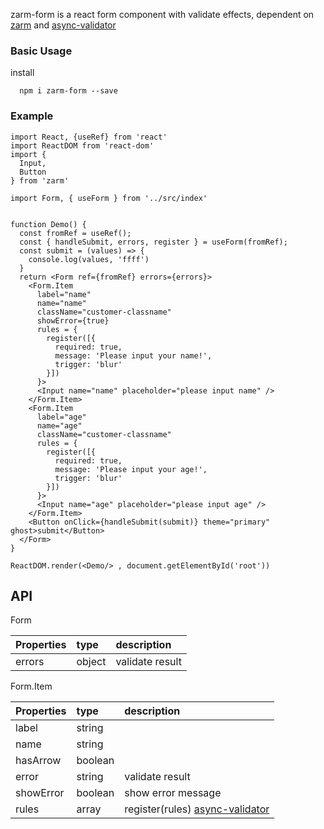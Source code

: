 
zarm-form is a react form component with validate effects, dependent on [zarm](https://github.com/ZhongAnTech/zarm) and [async-validator](https://github.com/yiminghe/async-validator) 

### Basic Usage
install 
```
  npm i zarm-form --save
```

### Example
```
import React, {useRef} from 'react'
import ReactDOM from 'react-dom'
import {
  Input,
  Button
} from 'zarm'

import Form, { useForm } from '../src/index'


function Demo() {
  const fromRef = useRef();
  const { handleSubmit, errors, register } = useForm(fromRef);
  const submit = (values) => {
    console.log(values, 'ffff')
  }
  return <Form ref={fromRef} errors={errors}>
    <Form.Item
      label="name"
      name="name"
      className="customer-classname"
      showError={true}
      rules = {
        register([{
          required: true,
          message: 'Please input your name!',
          trigger: 'blur'
        }])
      }>
      <Input name="name" placeholder="please input name" />
    </Form.Item>
    <Form.Item
      label="age"
      name="age"
      className="customer-classname"
      rules = {
        register([{
          required: true,
          message: 'Please input your age!',
          trigger: 'blur'
        }])
      }>
      <Input name="age" placeholder="please input age" />
    </Form.Item>
    <Button onClick={handleSubmit(submit)} theme="primary" ghost>submit</Button>
  </Form>
}

ReactDOM.render(<Demo/> , document.getElementById('root'))
```
## API

Form

| Properties | type | description |
| :--- | :--- | :--- |
| errors | object | validate result |

Form.Item

| Properties | type | description |
| :--- | :--- | :--- |
| label | string |  |
| name | string |  |
| hasArrow | boolean |  |
| error | string | validate result |
| showError | boolean | show error message |
| rules | array | register(rules) [async-validator](https://github.com/yiminghe/async-validator) |


